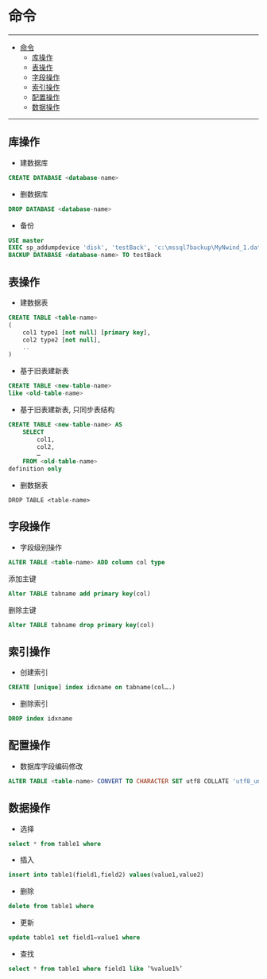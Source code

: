 # 命令

------

- [命令](#命令)
  - [库操作](#库操作)
  - [表操作](#表操作)
  - [字段操作](#字段操作)
  - [索引操作](#索引操作)
  - [配置操作](#配置操作)
  - [数据操作](#数据操作)

------

## 库操作

- 建数据库
```sql
CREATE DATABASE <database-name>
```

- 删数据库
```sql
DROP DATABASE <database-name>
```

- 备份
```sql
USE master
EXEC sp_addumpdevice 'disk', 'testBack', 'c:\mssql7backup\MyNwind_1.dat'
BACKUP DATABASE <database-name> TO testBack
```

## 表操作

- 建数据表
```sql
CREATE TABLE <table-name>
(
    col1 type1 [not null] [primary key],
    col2 type2 [not null],
    ..
)
```

- 基于旧表建新表
```sql
CREATE TABLE <new-table-name> 
like <old-table-name>
```

- 基于旧表建新表, 只同步表结构
```sql
CREATE TABLE <new-table-name> AS 
    SELECT 
        col1,
        col2,
        … 
    FROM <old-table-name> 
definition only
```

- 删数据表
```
DROP TABLE <table-name>
```

## 字段操作

- 字段级别操作
```sql
ALTER TABLE <table-name> ADD column col type
```

添加主键
```sql
Alter TABLE tabname add primary key(col)
```

删除主键
```sql
Alter TABLE tabname drop primary key(col)
```

## 索引操作

- 创建索引
```sql
CREATE [unique] index idxname on tabname(col….)
```

- 删除索引
```sql
DROP index idxname
```

## 配置操作

- 数据库字段编码修改
```sql
ALTER TABLE <table-name> CONVERT TO CHARACTER SET utf8 COLLATE 'utf8_unicode_ci';
```

## 数据操作

- 选择
```sql
select * from table1 where
```

- 插入
```sql
insert into table1(field1,field2) values(value1,value2)
```

- 删除
```sql
delete from table1 where
```

- 更新
```sql
update table1 set field1=value1 where
```

- 查找
```sql
select * from table1 where field1 like ’%value1%’
```
